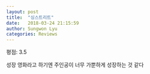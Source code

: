 ```yaml
---
layout: post
title:  "싱스트리트"
date:   2018-03-24 21:15:59
author: Sungwon Lyu
categories: Reviews
---
```


평점: 3.5

성장 영화라고 하기엔 주인공이 너무 가뿐하게 성장하는 것 같다